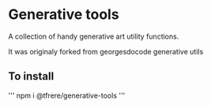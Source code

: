 # Generative tools

A collection of handy generative art utility functions.

It was originaly forked from georgesdocode generative utils 

## To install 

'''
npm i @tfrere/generative-tools
'''
